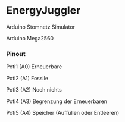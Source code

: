 # EnergyJuggler
Arduino Stomnetz Simulator


Arduino Mega2560

### Pinout

Poti1 (A0) Erneuerbare

Poti2 (A1) Fossile

Poti3 (A2) Noch nichts

Poti4 (A3) Begrenzung der Erneuerbaren

Poti5 (A4) Speicher (Auffüllen oder Entleeren)
